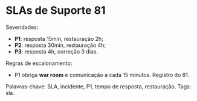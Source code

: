 # SLAs de Suporte 81

Severidades:
- **P1**: resposta 15min, restauração 2h;
- **P2**: resposta 30min, restauração 4h;
- **P3**: resposta 4h, correção 3 dias.

Regras de escalonamento:
- P1 obriga **war room** e comunicação a cada 15 minutos.
Registro do 81.

Palavras-chave: SLA, incidente, P1, tempo de resposta, restauração.
Tags: sla.
